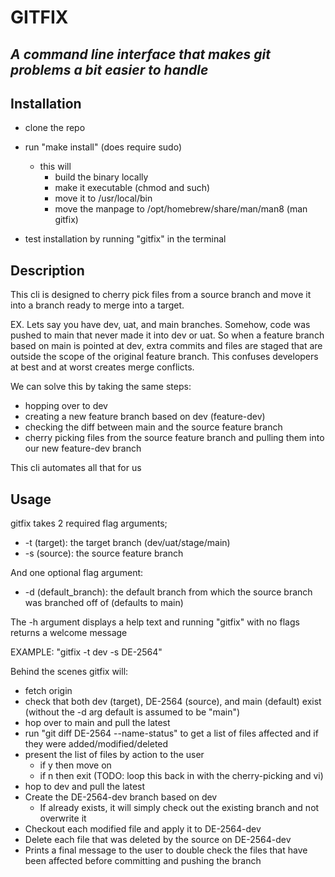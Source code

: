# GITFIX

## *A command line interface that makes git problems a bit easier to handle*

## Installation

* clone the repo
* run "make install" (does require sudo)

  * this will
    * build the binary locally
    * make it executable (chmod and such)
    * move it to /usr/local/bin
    * move the manpage to /opt/homebrew/share/man/man8 (man gitfix)
* test installation by running "gitfix" in the terminal

## Description

This cli is designed to cherry pick files from a source branch and move it into a branch ready to merge into a target.

EX. Lets say you have dev, uat, and main branches. Somehow, code was pushed to main that never made it into dev or uat. So when a feature branch based on main is pointed at dev, extra commits and files are staged that are outside the scope of the original feature branch. This confuses developers at best and at worst creates merge conflicts.

We can solve this by taking the same steps:

* hopping over to dev
* creating a new feature branch based on dev (feature-dev)
* checking the diff between main and the source feature branch
* cherry picking files from the source feature branch and pulling them into our new feature-dev branch

This cli automates all that for us

## Usage

gitfix takes 2 required flag arguments;

* -t (target): the target branch (dev/uat/stage/main)
* -s (source): the source feature branch

And one optional flag argument:

* -d (default_branch): the default branch from which the source branch was branched off of (defaults to main)

The -h argument displays a help text and running "gitfix" with no flags returns a welcome message

EXAMPLE:
    "gitfix -t dev -s DE-2564"

Behind the scenes gitfix will:

* fetch origin
* check that both dev (target), DE-2564 (source), and main (default) exist (without the -d arg default is assumed to be "main")
* hop over to main and pull the latest
* run "git diff DE-2564 --name-status" to get a list of files affected and if they were added/modified/deleted
* present the list of files by action to the user
  * if y then move on
  * if n then exit (TODO: loop this back in with the cherry-picking and vi)
* hop to dev and pull the latest
* Create the DE-2564-dev branch based on dev
  * If already exists, it will simply check out the existing branch and not overwrite it
* Checkout each modified file and apply it to DE-2564-dev
* Delete each file that was deleted by the source on DE-2564-dev
* Prints a final message to the user to double check the files that have been affected before committing and pushing the branch
